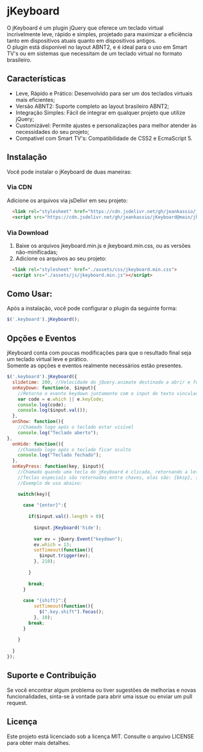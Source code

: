 # jKeyboard
O jKeyboard é um plugin jQuery que oferece um teclado virtual incrivelmente leve, rápido e simples, projetado para maximizar a eficiência tanto em dispositivos atuais quanto em dispositivos antigos.  
O plugin está disponível no layout ABNT2, e é ideal para o uso em Smart TV's ou em sistemas que necessitam de um teclado virtual no formato brasileiro.

## Características
* Leve, Rápido e Prático: Desenvolvido para ser um dos teclados virtuais mais eficientes;
* Versão ABNT2: Suporte completo ao layout brasileiro ABNT2;
* Integração Simples: Fácil de integrar em qualquer projeto que utilize jQuery;
* Customizável: Permite ajustes e personalizações para melhor atender às necessidades do seu projeto;
* Compatível com Smart TV's: Compatibilidade de CSS2 e EcmaScript 5.

## Instalação
Você pode instalar o jKeyboard de duas maneiras:

### Via CDN
Adicione os arquivos via jsDelivr em seu projeto:
```html
  <link rel="stylesheet" href="https://cdn.jsdelivr.net/gh/jeankassio/jKeyboard@main/jkeyboard.min.css">
  <script src="https://cdn.jsdelivr.net/gh/jeankassio/jKeyboard@main/jkeyboard.min.js"></script>
```

### Via Download
1. Baixe os arquivos jkeyboard.min.js e jkeyboard.min.css, ou as versões não-minificadas;
2. Adicione os arquivos ao seu projeto:

```html
  <link rel="stylesheet" href="./assets/css/jkeyboard.min.css">
  <script src="./assets/js/jkeyboard.min.js"></script>
```

## Como Usar:
Após a instalação, você pode configurar o plugin da seguinte forma:
```js
$('.keyboard').jKeyboard();
```

## Opções e Eventos
jKeyboard conta com poucas modificações para que o resultado final seja um teclado virtual leve e prático.  
Somente as opções e eventos realmente necessários estão presentes.  
```js
$('.keyboard').jKeyboard({
  slidetime: 200, //Velocidade do jQuery.animate destinado a abrir e fechar o teclado
  onKeyDown: function(e, $input){
    //Retorna o evento keydown juntamente com o input de texto vinculado ao jKeyboard no momento da chamada.
    var code = e.which || e.keyCode;
    console.log(code);
    console.log($input.val());
  },
  onShow: function(){
    //Chamado logo após o teclado estar visível
    console.log("Teclado aberto");
},
  onHide: function(){
    //Chamado logo após o teclado ficar oculto
    console.log("Teclado fechado");
  },
  onKeyPress: function(key, $input){
    //Chamado quando uma tecla do jKeyboard é clicada, retornando a letra e o input vinculado ao jKeyboard no momento.
    //Teclas especiaís são retornadas entre chaves, elas são: {bksp}, {tab}, {enter}, {shift}, {space}, {accept}, {cancel}.
    //Exemplo de uso abaixo:

    switch(key){
			
      case "{enter}":{
					
        if($input.val().length > 0){
						
          $input.jKeyboard('hide');
						
          var ev = jQuery.Event("keydown");
          ev.which = 13;
          setTimeout(function(){
            $input.trigger(ev);
          }, 210);
						
        }
					
        break;
      }
			
      case "{shift}":{
          setTimeout(function(){
            $(".key.shift").focus();
          }, 10);
        break;
      }
			
    }
		
  }
});
```

## Suporte e Contribuição
Se você encontrar algum problema ou tiver sugestões de melhorias e novas funcionalidades, sinta-se à vontade para abrir uma issue ou enviar um pull request.

## Licença
Este projeto está licenciado sob a licença MIT. Consulte o arquivo LICENSE para obter mais detalhes.
